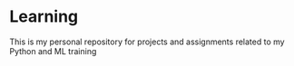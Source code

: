# Learning
This is my personal repository for projects and assignments related to my Python and ML training
